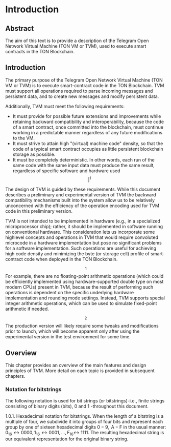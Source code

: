# Introduction

## Abstract

The aim of this text is to provide a description of the Telegram Open Network Virtual Machine (TON VM or TVM), used to execute smart contracts in the TON Blockchain.

## Introduction

The primary purpose of the Telegram Open Network Virtual Machine (TON VM or TVM) is to execute smart-contract code in the TON Blockchain. TVM must support all operations required to parse incoming messages and persistent data, and to create new messages and modify persistent data.

Additionally, TVM must meet the following requirements:

* It must provide for possible future extensions and improvements while retaining backward compatibility and interoperability, because the code of a smart contract, once committed into the blockchain, must continue working in a predictable manner regardless of any future modifications to the VM.
* It must strive to attain high "(virtual) machine code" density, so that the code of a typical smart contract occupies as little persistent blockchain storage as possible.
* It must be completely deterministic. In other words, each run of the same code with the same input data must produce the same result, regardless of specific software and hardware used$$|^{1}$$ $$$$

The design of TVM is guided by these requirements. While this document describes a preliminary and experimental version of TVM the backward compatibility mechanisms built into the system allow us to be relatively unconcerned with the efficiency of the operation encoding used for TVM code in this preliminary version.

TVM is not intended to be implemented in hardware (e.g., in a specialized microprocessor chip); rather, it should be implemented in software running on conventional hardware. This consideration lets us incorporate some highlevel concepts and operations in TVM that would require convoluted microcode in a hardware implementation but pose no significant problems for a software implementation. Such operations are useful for achieving high code density and minimizing the byte (or storage cell) profile of smart-contract code when deployed in the TON Blockchain.

$${ }^{1}$$ For example, there are no floating-point arithmetic operations (which could be efficiently implemented using hardware-supported double type on most modern CPUs) present in TVM, because the result of performing such operations is dependent on the specific underlying hardware implementation and rounding mode settings. Instead, TVM supports special integer arithmetic operations, which can be used to simulate fixed-point arithmetic if needed.

$${ }^{2}$$ The production version will likely require some tweaks and modifications prior to launch, which will become apparent only after using the experimental version in the test environment for some time.

## Overview

This chapter provides an overview of the main features and design principles of TVM. More detail on each topic is provided in subsequent chapters.

### Notation for bitstrings

The following notation is used for bit strings (or bitstrings)-i.e., finite strings consisting of binary digits (bits), 0 and 1 -throughout this document.

1.0.1. Hexadecimal notation for bitstrings. When the length of a bitstring is a multiple of four, we subdivide it into groups of four bits and represent each group by one of sixteen hexadecimal digits $0-9, \mathrm{~A}-\mathrm{F}$ in the usual manner: $0_{16} \leftrightarrow 0000,1_{16} \leftrightarrow 0001, \ldots, F_{16} \leftrightarrow$ 1111. The resulting hexadecimal string is our equivalent representation for the original binary string.